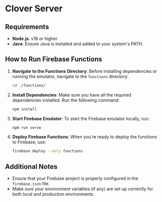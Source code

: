 # Clover Server

## Requirements
- **Node.js**: v18 or higher
- **Java**: Ensure Java is installed and added to your system's PATH.

## How to Run Firebase Functions
1. **Navigate to the Functions Directory**:
   Before installing dependencies or running the emulator, navigate to the `functions` directory:
   ```bash
   cd ./functions/
   ```

2. **Install Dependencies**:
   Make sure you have all the required dependencies installed. Run the following command:
   ```bash
   npm install
   ```

3. **Start Firebase Emulator**:
   To start the Firebase emulator locally, run:
   ```bash
   npm run serve
   ```

4. **Deploy Firebase Functions**:
   When you're ready to deploy the functions to Firebase, use:
   ```bash
   firebase deploy --only functions
   ```

## Additional Notes
- Ensure that your Firebase project is properly configured in the `firebase.json` file.
- Make sure your environment variables (if any) are set up correctly for both local and production environments.
